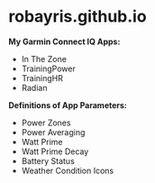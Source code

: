 # robayris.github.io

**My Garmin Connect IQ Apps:**

- In The Zone
- TrainingPower
- TrainingHR
- Radian

**Definitions of App Parameters:**

- Power Zones
- Power Averaging
- Watt Prime
- Watt Prime Decay
- Battery Status
- Weather Condition Icons
